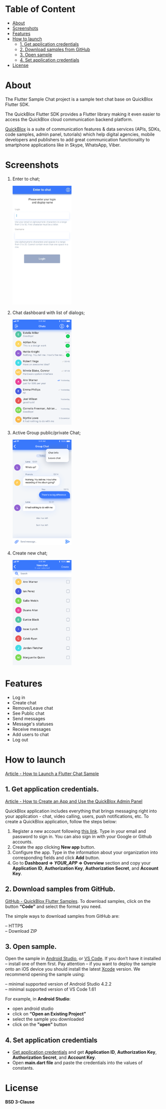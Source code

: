 # Table of Content

- [About](#about)
- [Screenshots](#screenshots)
- [Features](#features)
- [How to launch](#how-to-launch)
  * [1. Get application credentials](#1-get-application-credentials)
  * [2. Download samples from GitHub](#2-download-samples-from-github)
  * [3. Open sample](#3-open-sample)
  * [4. Set application credentials](#4-set-application-credentials)
- [License](#license)

# About

The Flutter Sample Chat project is a sample text chat base on QuickBlox Flutter SDK.

The QuickBlox Flutter SDK provides a Flutter library making it even easier to access the QuickBlox cloud communication backend platform.

[QuickBlox](https://quickblox.com) is a suite of communication features & data services (APIs, SDKs, code samples, admin panel, tutorials) which help digital agencies, mobile developers and publishers to add great communication functionality to smartphone applications like in Skype, WhatsApp, Viber.

# Screenshots

1. Enter to chat;

   <img src="assets\screenshots\login.jpg" width=190 />

2. Chat dashboard with list of dialogs;

   <img src="assets\screenshots\dialogs.png" width=190 />

3. Active Group public/private Chat;

    <img src="assets\screenshots\chat.png" width=190 />

4. Create new chat;

    <img src="assets\screenshots\create_new_chat.png" width=190 />

# Features

- Log in
- Create chat
- Remove/Leave chat
- See Public chat
- Send messages
- Message's statuses
- Receive messages 
- Add users to chat
- Log out

# How to launch
[Article - How to Launch a Flutter Chat Sample](https://quickblox.com/blog/how-to-launch-a-flutter-chat-sample/)

## 1. Get application credentials.
[Article - How to Create an App and Use the QuickBlox Admin Panel](https://quickblox.com/blog/how-to-create-an-app-and-use-quickblox-admin-panel/)

QuickBlox application includes everything that brings messaging right into your application - chat, video calling, users, push notifications, etc. To create a QuickBlox application, follow the steps below:  
  1. Register a new account following [this link](https://admin.quickblox.com/signup). Type in your email and password to sign in. You can also sign in with your Google or Github accounts.  
  2. Create the app clicking **New app** button.  
  3. Configure the app. Type in the information about your organization into corresponding fields and click **Add** button.  
  4. Go to **Dashboard => _YOUR_APP_ => Overview** section and copy your **Application ID**, **Authorization Key**, **Authorization Secret**, and **Account Key**.


## 2. Download samples from GitHub. 

[GitHub - QuickBlox Flutter Samples](https://github.com/QuickBlox/quickblox-flutter-samples). To download samples, click on the button **“Code”** and select the format you need.
 
The simple ways to download samples from GitHub are:
 
 – HTTPS  
 – Download ZIP

## 3. Open sample. 
Open the sample in [Android Studio](https://developer.android.com/studio), or [VS Code](https://code.visualstudio.com/download). If you don’t have it installed – install one of them first. Pay attention – if you want to deploy the sample onto an iOS device you should install the latest [Xcode](https://apps.apple.com/us/app/xcode/id497799835?mt=12) version.
We recommend opening the sample using:

– minimal supported version of Android Studio 4.2.2  
– minimal supported version of  VS Code 1.61 

For example, in **Android Studio**:

- open android studio  
- click on **“Open an Existing Project”**  
- select the sample you downloaded  
- click on the **"open"** button


## 4. Set application credentials 
- [Get application credentials](#1-get-application-credentials) and get **Application ID**, **Authorization Key**, **Authorization Secret**, and **Account Key**.  
- Open **main.dart file** and paste the credentials into the values of constants.

# License

**BSD 3-Clause**